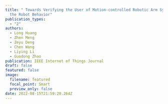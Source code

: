 ```yaml
---
title: " Towards Verifying the User of Motion-controlled Robotic Arm Systems via
  the Robot Behavior"
publication_types:
  - "2"
authors:
  - Long Huang
  - Zhen Meng
  - Zeyu Deng
  - Chen Wang
  - Liying Li
  - Guodong Zhao
publication: IEEE Internet of Things Journal
draft: false
featured: false
image:
  filename: featured
  focal_point: Smart
  preview_only: false
date: 2022-08-15T21:59:20.264Z
---
```

